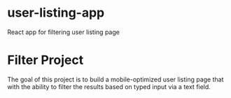 # user-listing-app
React app for filtering user listing page

# Filter Project

The goal of this project is to build a mobile-optimized user listing page that with the ability to filter the results based on typed input via a text field.
